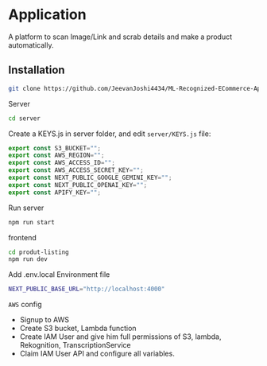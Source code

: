 # Application
A platform to scan Image/Link and scrab details and make a product automatically.

## Installation
```bash
git clone https://github.com/JeevanJoshi4434/ML-Recognized-ECommerce-App.git
```
Server
```bash
cd server

```

Create a KEYS.js in server folder, and edit `server/KEYS.js` file:

```javascript 
export const S3_BUCKET="";
export const AWS_REGION="";
export const AWS_ACCESS_ID="";
export const AWS_ACCESS_SECRET_KEY="";
export const NEXT_PUBLIC_GOOGLE_GEMINI_KEY="";
export const NEXT_PUBLIC_OPENAI_KEY="";
export const APIFY_KEY="";
```
Run server

```bash
npm run start
```

frontend

```bash
cd produt-listing
npm run dev
```

Add .env.local Environment file

```bash
NEXT_PUBLIC_BASE_URL="http://localhost:4000"
```
`AWS` config
- Signup to AWS 
- Create S3 bucket, Lambda function
- Create IAM User and give him full permissions of S3, lambda, Rekognition, TranscriptionService
- Claim IAM User API and configure all variables.



